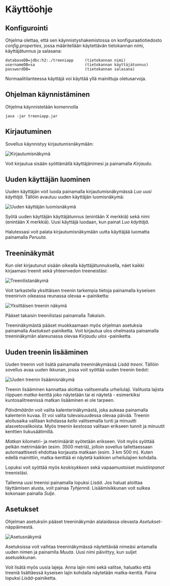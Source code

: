 # Käyttöohje

## Konfigurointi

Ohjelma olettaa, että sen käynnistyshakemistossa on konfiguraatiotiedosto _config.properties_, jossa määritellään käytettävän tietokannan nimi, käyttäjätunnus ja salasana:

```
databaseDB=jdbc:h2:./treeniapp     (tietokannan nimi)
usernameDB=sa                      (tietokannan käyttäjätunnus)
passwordDB=                        (tietokannan salasana)
```

Normaalitilanteessa käyttäjä voi käyttää yllä mainittuja oletusarvoja.

## Ohjelman käynnistäminen

Ohjelma käynnistetään komennolla

```
java -jar treeniapp.jar
```

## Kirjautuminen

Sovellus käynnistyy kirjautumisnäkymään:

![Kirjautumisnäkymä](https://github.com/teemuoksanen/ot-harjoitustyo/blob/master/dokumentaatio/kuvat/ohje-kirjautuminen.png)

Voit kirjautua sisään syöttämällä käyttäjänimesi ja painamalla _Kirjaudu_.

## Uuden käyttäjän luominen

Uuden käyttäjän voit luoda painamalla kirjautumisnäkymässä _Luo uusi käyttäjä_. Tällöin avautuu uuden käyttäjän luomisnäkymä:

![Uuden käyttäjän luomisnäkymä](https://github.com/teemuoksanen/ot-harjoitustyo/blob/master/dokumentaatio/kuvat/ohje-uusikayttaja.png)

Syötä uuden käyttäjän käyttäjätunnus (enintään X merkkiä) sekä nimi (enintään X merkkiä). Uusi käyttäjä luodaan, kun painat _Luo käyttäjä_.

Halutessasi voit palata kirjautumisnäkymään uutta käyttäjää luomatta painamalla _Peruuta_.

## Treeninäkymät

Kun olet kirjautunut sisään oikealla käyttäjätunnuksella, näet kaikki kirjaamasi treenit sekä yhteenvedon treeneistäsi:

![Treenilistanäkymä](https://github.com/teemuoksanen/ot-harjoitustyo/blob/master/dokumentaatio/kuvat/ohje-treenilista.png)

Voit tarkastella yksittäisen treenin tarkempia tietoja painamalla kyseisen treenirivin oikeassa reunassa olevaa **+**-painiketta:

![Yksittäisen treenin näkymä](https://github.com/teemuoksanen/ot-harjoitustyo/blob/master/dokumentaatio/kuvat/ohje-treeni.png)

Pääset takaisin treenilistasi painamalla _Takaisin_.

Treeninäkymästä pääset muokkaamaan myös ohjelman asetuksia painamalla _Asetukset_-painiketta. Voit kirjautua ulos ohelmasta painamalla treeninäkymän alareunassa olevaa _Kirjaudu ulos_ -painiketta.

## Uuden treenin lisääminen

Uuden treenin voit lisätä painamalla treeninäkymässä _Lisää treeni_. Tällöin sovellus avaa uuden ikkunan, jossa voit syöttää uuden treenin tiedot:

![Uuden treenin lisäämisnäkymä](https://github.com/teemuoksanen/ot-harjoitustyo/blob/master/dokumentaatio/kuvat/ohje-lisaatreeni.png)

Treenin lisääminen kannattaa aloittaa valitsemalla urheilulaji. Valitusta lajista riippuen _matka_-kenttä joko näytetään tai ei näytetä - esimerkiksi kuntosalitreenissä matkan lisääminen ei ole tarpeen.

_Päivämäärän_ voit valita kalenterinäkymästä, joka aukeaa painamalla kalenterin kuvaa. Et voi valita tulevaisuudessa olevaa päivää. Treenin aloitusaika valitaan kohdassa _kello_ valitsemalla tunti ja minuutti alasvetovalikoista. Myös treenin _kestossa_ valitaan erikseen tunnit ja minuutit kenttien liukusäätimillä.

_Matkan_ kilometri- ja metrimäärät syötetään erikseen. Voit myös syöttää pelkän metrimäärän (esim. 3500 metriä), jolloin sovellus tallettaessaan automaattisesti ehdottaa korjausta matkaan (esim. 3 km 500 m). Kuten edellä mainittiin, matka-kenttää ei näytetä kaikkien urheilulajien kohdalla.

Lopuksi voit syöttää myös _keskisykkeen_ sekä vapaamuotoiset _muistiinpanot_ treenistäsi.

Tallenna uusi treenisi painamalla lopuksi _Lisää_. Jos haluat aloittaa täyttämisen alusta, voit painaa _Tyhjennä_. Lisäämisikkunan voit sulkea kokonaan painalla _Sulje_.

## Asetukset

Ohjelman asetuksiin pääset treeninäkymän alalaidassa olevasta _Asetukset_-näppäimestä.

![Asetusnäkymä](https://github.com/teemuoksanen/ot-harjoitustyo/blob/master/dokumentaatio/kuvat/ohje-asetukset.png)

Asetuksissa voit vaihtaa treeninäkymässä näytettävää nimeäsi antamalla uuden nimen ja painamlla _Muuta_. Uusi nimi päivittyy, kun suljet asetusikkunan.

Voit lisätä myös uusia lajeja. Anna lajin nimi sekä valitse, haluatko että treeniä lisättäessä kyseisen lajin kohdalla näytetään matka-kenttä. Paina lopuksi _Lisää_-painiketta.
